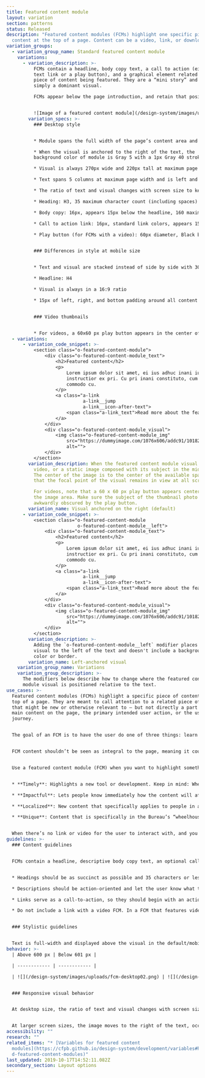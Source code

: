 ```yaml
---
title: Featured content module
layout: variation
section: patterns
status: Released
description: "Featured content modules (FCMs) highlight one specific piece of
  content at the top of a page. Content can be a video, link, or download.\r"
variation_groups:
  - variation_group_name: Standard featured content module
    variations:
      - variation_description: >-
          FCMs contain a headline, body copy text, a call to action (either a
          text link or a play button), and a graphical element related to the
          piece of content being featured. They are a “mini story” and never
          simply a dominant visual.

          FCMs appear below the page introduction, and retain that position on all screen sizes. They are designed to accommodate pages with either a left-hand navigation or right-hand sidebar. <br>


          ![Image of a featured content module](/design-system/images/uploads/fcm-desktop02.png)
        variation_specs: >-
          ### Desktop style


          * Module spans the full width of the page’s content area and is 220px tall at maximum page width. It appears 60px underneath the header/intro paragraph of the page.

          * When the visual is anchored to the right of the text, the
          background color of module is Gray 5 with a 1px Gray 40 stroke.

          * Visual is always 270px wide and 220px tall at maximum page width.

          * Text spans 5 columns at maximum page width and is left and top aligned. There is 30px of padding around all sides of the text.

          * The ratio of text and visual changes with screen size to keep the full height of the image visible. As available width dips below the maximum page width, the text area shrinks in width while the visual maintains a fixed width of 270px. That means that the height and aspect ratio of the visual will change as the screen shrinks, and the image will be cropped between 16% and 29% from each side.

          * Heading: H3, 35 maximum character count (including spaces)

          * Body copy: 16px, appears 15px below the headline, 160 maximum character count (including spaces)

          * Call to action link: 16px, standard link colors, appears 15px below body copy, 35 maximum character count (including spaces)

          * Play button (for FCMs with a video): 60px diameter, Black background at 75% opacity that changes to Pacific on hover, White icon, 2px Gray 5 border, centered in the visual


          ### Differences in style at mobile size


          * Text and visual are stacked instead of side by side with 30px space between text and top of visual

          * Headline: H4

          * Visual is always in a 16:9 ratio

          * 15px of left, right, and bottom padding around all content in the FCM


          ### Video thumbnails


          * For videos, a 60x60 px play button appears in the center of the image area (horizontally and vertically centered). Make sure the subject of the thumbnail image is not awkwardly obscured by the play button. In particular, make sure that no faces are covered by the play button. This may require a photo composed with the subject on the left or right side of the image.
  - variations:
      - variation_code_snippet: >-
          <section class="o-featured-content-module">
              <div class="o-featured-content-module_text">
                  <h2>Featured content</h2>
                  <p>
                      Lorem ipsum dolor sit amet, ei ius adhuc inani iudico, labitur
                      instructior ex pri. Cu pri inani constituto, cum aeque noster
                      commodo cu.
                  </p>
                  <a class="a-link
                            a-link__jump
                            a-link__icon-after-text">
                      <span class="a-link_text">Read more about the feature</span>
                  </a>
              </div>
              <div class="o-featured-content-module_visual">
                  <img class="o-featured-content-module_img"
                      src="https://dummyimage.com/1076x606/addc91/101820"
                      alt="">
              </div>
          </section>
        variation_description: When the featured content module visual is a
          video, or a static image composed with its subject in the middle.
          The center of the image is to the center of the available space so
          that the focal point of the visual remains in view at all screen sizes.

          For videos, note that a 60 x 60 px play button appears centered within
          the image area. Make sure the subject of the thumbnail photo is not
          awkwardly obscured by the play button.
        variation_name: Visual anchored on the right (default)
      - variation_code_snippet: >-
          <section class="o-featured-content-module
                          o-featured-content-module__left">
              <div class="o-featured-content-module_text">
                  <h2>Featured content</h2>
                  <p>
                      Lorem ipsum dolor sit amet, ei ius adhuc inani iudico, labitur
                      instructior ex pri. Cu pri inani constituto, cum aeque noster
                      commodo cu.
                  </p>
                  <a class="a-link
                            a-link__jump
                            a-link__icon-after-text">
                      <span class="a-link_text">Read more about the feature</span>
                  </a>
              </div>
              <div class="o-featured-content-module_visual">
                  <img class="o-featured-content-module_img"
                      src="https://dummyimage.com/1076x606/addc91/101820"
                      alt="">
              </div>
          </section>
        variation_description: >-
          Adding the `o-featured-content-module__left` modifier places the
          visual to the left of the text and doesn't include a background
          color or border.
        variation_name: Left-anchored visual
    variation_group_name: Variations
    variation_group_description: >-
      The modifiers below describe how to change where the featured content
      module visual is positioned relative to the text.
use_cases: >-
  Featured content modules (FCMs) highlight a specific piece of content at the
  top of a page. They are meant to call attention to a related piece of content
  that might be new or otherwise relevant to — but not directly a part of — the
  main content on the page, the primary intended user action, or the user
  journey.


  The goal of an FCM is to have the user do one of three things: learn something (usually by navigating to other content), watch something, or download something (a printable tool or resource). FCMs can appear on any page type, though they are best suited for pages third level and below in the site map.


  FCM content shouldn’t be seen as integral to the page, meaning it could be changed or removed without taking away vital information the user needs or interrupting the user journey. Therefore, this module is not intended to support the site IA as the primary, permanent location for content. When the content is an integral, long-term part of the intended user journey, then it should have a more permanent home on the page.


  Use a featured content module (FCM) when you want to highlight something that’s:


  * **Timely**: Highlights a new tool or development. Keep in mind: When you remove dated content from a FCM, make sure you're not getting rid of the only way users can navigate to it. Make sure to plan a permanent home for the content.

  * **Impactful**: Lets people know immediately how the content will affect them, how they can use it, and how it might enhance their understanding of — or experience with — the primary page content.

  * **Localized**: New content that specifically applies to people in a specific geographic area; it may be important for that audience to see their specific content first, and when it’s removed from the page it won’t disrupt the usual user flow.

  * **Unique**: Content that is specifically in the Bureau’s “wheelhouse” because of our position as an approachable, trusted, unbiased authority.


  When there’s no link or video for the user to interact with, and you still want to visually differentiate your content from its surroundings, consider using a well or inline text instead.
guidelines: >-
  ### Content guidelines


  FCMs contain a headline, descriptive body copy text, an optional call-to-action link, and a graphical element related to the piece of content being featured. They are a “mini story” and never simply a dominant visual.


  * Headings should be as succinct as possible and 35 characters or less (including spaces).

  * Descriptions should be action-oriented and let the user know what they will get out of the featured content and how it's related to the main page content, not just what it is. Descriptions should be 160 characters or less (including spaces).

  * Links serve as a call-to-action, so they should begin with an action verb like “explore,” “read,” “learn,” or “discover.” When using an action verb, be specific and tie the action back to the content and what the user will get from it. As a best practice, only include up to one link in a FCM. Link text should be 35 characters or less (including spaces).

  * Do not include a link with a video FCM. In a FCM that features video, the desired action is for the user to play the video, so the play button serves as a visual call-to-action. This makes it especially important for the description in the FCM to be action-oriented. Encourage users to take the action of watching the video, and relate directly back to the video content and what they’ll get out of it.


  ### Stylistic guidelines


  Text is full-width and displayed above the visual in the default/mobile view. When creating a static image for the visual, it should be 1076px × 606px (a 16:9 aspect ratio), which is 2x the rendered width at the maximum size at which the visual will be seen (on a 600px wide display).
behavior: >-
  | Above 600 px | Below 601 px |

  | ------------ | ------------ |

  | ![](/design-system/images/uploads/fcm-desktop02.png) | ![](/design-system/images/uploads/fcm-mobile02.png) |


  ### Responsive visual behavior


  At desktop size, the ratio of text and visual changes with screen size to keep the full height of the image visible. As available width dips below the maximum page width, the text area shrinks in width while the visual maintains a fixed width of 270px. That means that the height and aspect ratio of the visual will change as the screen shrinks, and the image will be cropped between 16% and 29% from each side.


  At larger screen sizes, the image moves to the right of the text, occupying a fixed width of 270px (equal to 3 of 12 columns at max page width). By default, the left edge of the image is anchored to the left side of the visual’s 270px-wide area, and the right side is cropped off. The aspect ratio of the visual area increases as screen size increases, resulting in slightly different image cropping at different screen sizes, but the left edge of the image remains anchored in view. The full height of the image is always in view; the top and bottom are never cropped. See above for modifiers that change the image’s horizontal anchoring.
accessibility: ""
research: ""
related_items: "* [Variables for featured content
  modules](https://cfpb.github.io/design-system/development/variables#heroes-an\
  d-featured-content-modules)"
last_updated: 2019-10-17T14:52:11.082Z
secondary_section: Layout options
---
```

